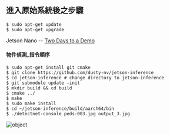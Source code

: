 ## 進入原始系統後之步驟
    $ sudo apt-get update 
    $ sudo apt-get upgrade
Jetson Nano -- [Two Days to a Demo](https://developer.nvidia.com/embedded/twodaystoademo)


#### 物件偵測_指令順序
    $ sudo apt-get install git cmake
    $ git clone https://github.com/dusty-nv/jetson-inference
    $ cd jetson-inference # change directory to jetson-inference
    $ git submodule update –init
    $ mkdir build && cd build
    $ cmake ../
    $ make
    $ sudo make install
    $ cd ~/jetson-inference/build/aarch64/bin
    $ ./detectnet-console peds-003.jpg output_3.jpg
![object](https://user-images.githubusercontent.com/57941572/69469983-b6d41d80-0dce-11ea-8728-b98950b040d4.jpg)
